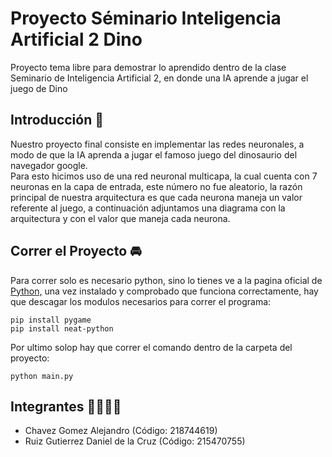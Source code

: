 # Proyecto Séminario Inteligencia Artificial 2 Dino
Proyecto tema libre para demostrar lo aprendido dentro de la clase Seminario de Inteligencia Artificial 2, en donde una IA aprende a jugar el juego de Dino

## Introducción 🚀
Nuestro proyecto final consiste en implementar las redes neuronales, a modo de que la IA aprenda a jugar el famoso juego del dinosaurio del navegador google. <br>
Para esto hicimos uso de una red neuronal multicapa, la cual cuenta con 7 neuronas en la capa de entrada, este número no fue aleatorio, la razón principal de nuestra arquitectura es que cada neurona maneja un valor referente al juego, a continuación adjuntamos una diagrama con la arquitectura y con el valor que maneja cada neurona.

## Correr el Proyecto 🚘
Para correr solo es necesario python, sino lo tienes ve a la pagina oficial de [Python,](https://www.python.org/) una vez instalado y comprobado que funciona correctamente, hay que descagar los modulos necesarios para correr el programa:
```
pip install pygame
pip install neat-python   
```
Por ultimo solop hay que correr el comando dentro de la carpeta del proyecto:
```
python main.py   
```
## Integrantes 👨‍🚀👨‍🚀
- Chavez Gomez Alejandro (Código: 218744619)
- Ruiz Gutierrez Daniel de la Cruz (Código: 215470755)
